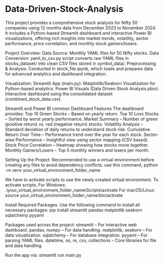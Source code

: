 # Data-Driven-Stock-Analysis

This project provides a comprehensive stock analysis for Nifty 50 companies using 12 months data from December 2023 to November 2024. It includes a Python-based Streamlit dashboard and interactive Power BI visualizations, offering rich insights into market trends, volatility, sector performance, price correlation, and monthly stock gainers/losers.

Project Overview:
Data Source: Monthly YAML files for 50 Nifty stocks.
Data Conversion: yaml_to_csv.py script converts raw YAML files in stocks_dataset/ into clean CSV files stored in symbol_data/.
Preprocessing & Analysis: Conducted in stock_file.ipynb, which loads and prepares data for advanced analytics and dashboard integration.

Visualization:
Streamlit App (main.py): Matplotlib/Seaborn Visualization for Python-based analytics.
Power BI Visuals (Data Driven Stock Analysis.pbix): Interactive dashboard using the consolidated dataset (combined_stock_data.csv).

Streamlit and Power BI common Dashboard Features
The dashboard provides:
Top 10 Green Stocks – Based on yearly return.
Top 10 Loss Stocks – Sorted by worst yearly performance.
Market Summary – Number of green (positive return) vs. red (negative return) stocks.
Volatility Analysis – Standard deviation of daily returns to understand stock risk.
Cumulative Return Over Time – Performance trend over the year for each stock.
Sector-wise Performance – Insightful view using sector mapping (CSV based).
Stock Price Correlation – Heatmap showing how stocks move together.
Monthly Gainers/Losers – Top 5 monthly winners and losers per month.

Setting Up the Project:
Recommended to use a virtual environment before creating any files to avoid dependency conflicts. use this command,
python -m venv your_virtual_environment_folder_name

We have to activate scripts to use the newly created virtual environment. To activate scripts,
For Windows:
.\your_virtual_environment_folder_name\Scripts\activate
For macOS/Linux:
source your_virtual_environment_folder_name/bin/activate

Install Required Packages. Use the following command to install all necessary packages:
pip install streamlit pandas matplotlib seaborn sqlalchemy pyyaml

Packages used across the project:
streamlit – For interactive web dashboard.
pandas, numpy – For data handling.
matplotlib, seaborn – For data visualization.
sqlalchemy – For database integration.
pyyaml – For parsing YAML files.
datetime, os, re, csv, collections – Core libraries for file and data handling.

Run the app via:
streamlit run main.py
